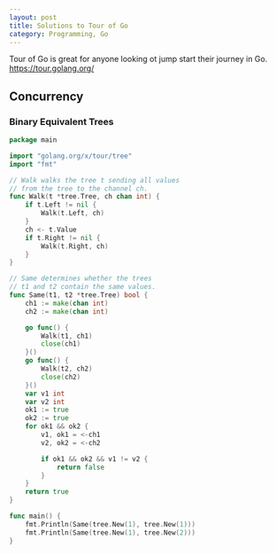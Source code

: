 ```yaml
---
layout: post
title: Solutions to Tour of Go
category: Programming, Go
---
```


Tour of Go is great for anyone looking ot jump start their journey in Go.
https://tour.golang.org/


## Concurrency

### Binary Equivalent Trees

```go
package main

import "golang.org/x/tour/tree"
import "fmt"

// Walk walks the tree t sending all values
// from the tree to the channel ch.
func Walk(t *tree.Tree, ch chan int) {
	if t.Left != nil {
		Walk(t.Left, ch)
	}
	ch <- t.Value
	if t.Right != nil {
		Walk(t.Right, ch)
	}
}

// Same determines whether the trees
// t1 and t2 contain the same values.
func Same(t1, t2 *tree.Tree) bool {
	ch1 := make(chan int)
	ch2 := make(chan int)

	go func() {
		Walk(t1, ch1)
		close(ch1)
	}()
	go func() {
		Walk(t2, ch2)
		close(ch2)
	}()
	var v1 int
	var v2 int
	ok1 := true
	ok2 := true
	for ok1 && ok2 {
		v1, ok1 = <-ch1
		v2, ok2 = <-ch2

		if ok1 && ok2 && v1 != v2 {
			return false
		}
	}
	return true
}

func main() {
	fmt.Println(Same(tree.New(1), tree.New(1)))
	fmt.Println(Same(tree.New(1), tree.New(2)))
}
```


